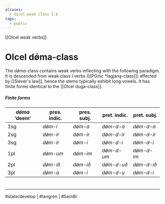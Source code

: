 ```yaml
---
aliases:
  - OIcel weak class I.b
tags:
  - public
---
```

[[OIcel weak verbs]]
# OIcel dǿma-class

The <em class="ling">dǿma</em>-class contains weak verbs inflecting with the following paradigm.
It is descended from weak class I verbs ([[PGmc *lagjaną-class]]) affected by [[Siever's law]],
hence the stems typically exhibit long vowels.
It has finite forms identical to the [[OIcel duga-class]].

##### Finite forms

| <em class="ling">dǿma</em> ‘deem‘ | pres. indic.                 | pres. subj.                  | pret. indic.                   | pret. subj.                    |
| --------------------------------- | ---------------------------- | ---------------------------- | ------------------------------ | ------------------------------ |
| 1sg                               | <em class="ling">dǿm-i</em>  | <em class="ling">dǿm-a</em>  | <em class="ling">dǿm-d-a</em>  | <em class="ling">dǿm-d-a</em>  |
| 2sg                               | <em class="ling">dǿm-ir</em> | <em class="ling">dǿm-ir</em> | <em class="ling">dǿm-d-ir</em> | <em class="ling">dǿm-d-ir</em> |
| 3sg                               | <em class="ling">dǿm-ir</em> | <em class="ling">dǿm-i</em>  | <em class="ling">dǿm-d-i</em>  | <em class="ling">dǿm-d-i</em>  |
| 1pl                               | <em class="ling">dǿm-um</em> | <em class="ling">dǿm-im</em> | <em class="ling">dǿm-d-um</em> | <em class="ling">dǿm-d-im</em> |
| 2pl                               | <em class="ling">dǿm-ið</em> | <em class="ling">dǿm-ið</em> | <em class="ling">dǿm-d-uð</em> | <em class="ling">dǿm-d-ið</em> |
| 3pl                               | <em class="ling">dǿm-a</em>  | <em class="ling">dǿm-i</em>  | <em class="ling">dǿm-d-u</em>  | <em class="ling">dǿm-d-i</em>  |



#
---
#state/develop | #lang/en | #SemBr
